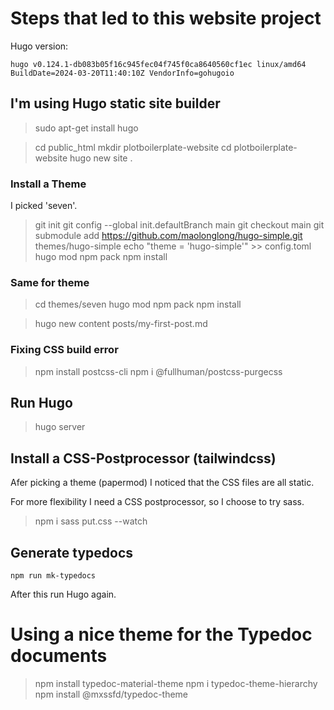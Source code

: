 # Steps that led to this website project

Hugo version:
```
hugo v0.124.1-db083b05f16c945fec04f745f0ca8640560cf1ec linux/amd64 BuildDate=2024-03-20T11:40:10Z VendorInfo=gohugoio
```


## I'm using Hugo static site builder
> sudo apt-get install hugo

> cd public_html
> mkdir plotboilerplate-website
> cd plotboilerplate-website
> hugo new site .

### Install a Theme
I picked 'seven'.

> git init
> git config --global init.defaultBranch main
> git checkout main
> git submodule add https://github.com/maolonglong/hugo-simple.git themes/hugo-simple
> echo "theme = 'hugo-simple'" >> config.toml
> hugo mod npm pack
> npm install

### Same for theme
> cd themes/seven
> hugo mod npm pack
> npm install

> hugo new content posts/my-first-post.md


### Fixing CSS build error
> npm install postcss-cli
> npm i @fullhuman/postcss-purgecss


## Run Hugo
> hugo server


## Install a CSS-Postprocessor (tailwindcss)
Afer picking a theme (papermod) I noticed that the CSS files are all static.

For more flexibility I need a CSS postprocessor, so I choose to try sass.

> npm i sass
> put.css --watch



## Generate typedocs
```
npm run mk-typedocs
```
After this run Hugo again.


# Using a nice theme for the Typedoc documents
> npm install typedoc-material-theme
> npm i typedoc-theme-hierarchy
> npm install @mxssfd/typedoc-theme

